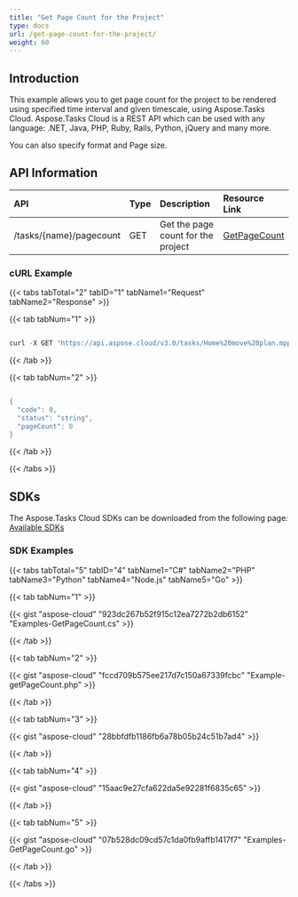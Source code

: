 ```yaml
---
title: "Get Page Count for the Project"
type: docs
url: /get-page-count-for-the-project/
weight: 60
---
```


## **Introduction**
This example allows you to get page count for the project to be rendered using specified time interval and given timescale, using Aspose.Tasks Cloud. Aspose.Tasks Cloud is a REST API which can be used with any language: .NET, Java, PHP, Ruby, Rails, Python, jQuery and many more. 

You can also specify format and Page size.
## **API Information**

|**API**|**Type**|**Description**|**Resource Link**|
| :- | :- | :- | :- |
|/tasks/{name}/pagecount|GET|Get the page count for the project|[GetPageCount](https://apireference.aspose.cloud/tasks/#/TasksDocument/GetPageCount)|
### **cURL Example**
{{< tabs tabTotal="2" tabID="1" tabName1="Request" tabName2="Response" >}}

{{< tab tabNum="1" >}}

```java

curl -X GET "https://api.aspose.cloud/v3.0/tasks/Home%20move%20plan.mpp/pagecount?pageSize=6&presentationFormat=4&timescale=1&startDate=2004-01-01&endDate=2019-01-01" -H "accept: application/json"

```

{{< /tab >}}

{{< tab tabNum="2" >}}

```java

{
  "code": 0,
  "status": "string",
  "pageCount": 0
}
```

{{< /tab >}}

{{< /tabs >}}
## **SDKs**
The Aspose.Tasks Cloud SDKs can be downloaded from the following page: [Available SDKs](/tasks/available-sdks/)
### **SDK Examples**
{{< tabs tabTotal="5" tabID="4" tabName1="C#" tabName2="PHP" tabName3="Python" tabName4="Node.js" tabName5="Go" >}}

{{< tab tabNum="1" >}}

{{< gist "aspose-cloud" "923dc267b52f915c12ea7272b2db6152" "Examples-GetPageCount.cs" >}}

{{< /tab >}}

{{< tab tabNum="2" >}}

{{< gist "aspose-cloud" "fccd709b575ee217d7c150a67339fcbc" "Example-getPageCount.php" >}}

{{< /tab >}}

{{< tab tabNum="3" >}}

{{< gist "aspose-cloud" "28bbfdfb1186fb6a78b05b24c51b7ad4" >}}

{{< /tab >}}

{{< tab tabNum="4" >}}

{{< gist "aspose-cloud" "15aac9e27cfa622da5e92281f6835c65" >}}

{{< /tab >}}

{{< tab tabNum="5" >}}

{{< gist "aspose-cloud" "07b528dc09cd57c1da0fb9affb1417f7" "Examples-GetPageCount.go" >}}

{{< /tab >}}

{{< /tabs >}}
